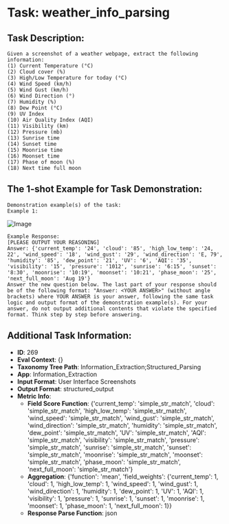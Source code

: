 # Task: weather_info_parsing

## Task Description:

```
Given a screenshot of a weather webpage, extract the following information:
(1) Current Temperature (°C)
(2) Cloud cover (%)
(3) High/Low Temperature for today (°C)
(4) Wind Speed (km/h)
(5) Wind Gust (km/h)
(6) Wind Direction (°)
(7) Humidity (%)
(8) Dew Point (°C)
(9) UV Index
(10) Air Quality Index (AQI)
(11) Visibility (km)
(12) Pressure (mb)
(13) Sunrise time
(14) Sunset time
(15) Moonrise time
(16) Moonset time
(17) Phase of moon (%)
(18) Next time full moon
```

## The 1-shot Example for Task Demonstration:

```
Demonstration example(s) of the task:
Example 1:
```

![Image](weather_info_parsing1.png)

```
Example Response:
[PLEASE OUTPUT YOUR REASONING]
Answer: {'current_temp': '24', 'cloud': '85', 'high_low_temp': '24, 22', 'wind_speed': '18', 'wind_gust': '29', 'wind_direction': 'E, 79', 'humidity': '85', 'dew_point': '21', 'UV': '6', 'AQI': '35', 'visibility': '15', 'pressure': '1012', 'sunrise': '6:15', 'sunset': '8:30', 'moonrise': '10:19', 'moonset': '10:21', 'phase_moon': '25', 'next_full_moon': 'Aug 19'}
Answer the new question below. The last part of your response should be of the following format: "Answer: <YOUR ANSWER>" (without angle brackets) where YOUR ANSWER is your answer, following the same task logic and output format of the demonstration example(s). For your answer, do not output additional contents that violate the specified format. Think step by step before answering.
```

## Additional Task Information:

- **ID**: 269
- **Eval Context**: {}
- **Taxonomy Tree Path**: Information_Extraction;Structured_Parsing
- **App**: Information_Extraction
- **Input Format**: User Interface Screenshots
- **Output Format**: structured_output
- **Metric Info**:
  - **Field Score Function**: {'current_temp': 'simple_str_match', 'cloud': 'simple_str_match', 'high_low_temp': 'simple_str_match', 'wind_speed': 'simple_str_match', 'wind_gust': 'simple_str_match', 'wind_direction': 'simple_str_match', 'humidity': 'simple_str_match', 'dew_point': 'simple_str_match', 'UV': 'simple_str_match', 'AQI': 'simple_str_match', 'visibility': 'simple_str_match', 'pressure': 'simple_str_match', 'sunrise': 'simple_str_match', 'sunset': 'simple_str_match', 'moonrise': 'simple_str_match', 'moonset': 'simple_str_match', 'phase_moon': 'simple_str_match', 'next_full_moon': 'simple_str_match'}
  - **Aggregation**: {'function': 'mean', 'field_weights': {'current_temp': 1, 'cloud': 1, 'high_low_temp': 1, 'wind_speed': 1, 'wind_gust': 1, 'wind_direction': 1, 'humidity': 1, 'dew_point': 1, 'UV': 1, 'AQI': 1, 'visibility': 1, 'pressure': 1, 'sunrise': 1, 'sunset': 1, 'moonrise': 1, 'moonset': 1, 'phase_moon': 1, 'next_full_moon': 1}}
  - **Response Parse Function**: json
